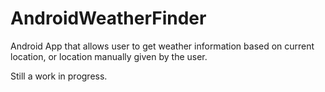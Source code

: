 # AndroidWeatherFinder
Android App that allows user to get weather information based on current location, or location manually given by the user.

Still a work in progress.
